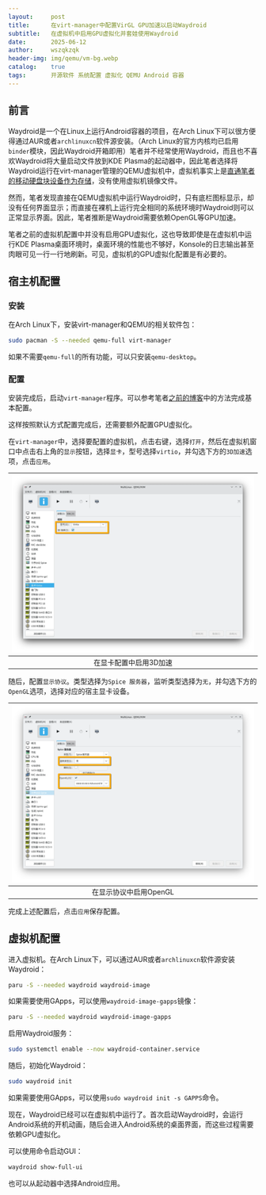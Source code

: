 ```yaml
---
layout:     post
title:      在virt-manager中配置VirGL GPU加速以启动Waydroid
subtitle:   在虚拟机中启用GPU虚拟化并套娃使用Waydroid
date:       2025-06-12
author:     wszqkzqk
header-img: img/qemu/vm-bg.webp
catalog:    true
tags:       开源软件 系统配置 虚拟化 QEMU Android 容器
---
```


## 前言

Waydroid是一个在Linux上运行Android容器的项目，在Arch Linux下可以很方便得通过AUR或者`archlinuxcn`软件源安装。（Arch Linux的官方内核均已启用`binder`模块，因此Waydroid开箱即用）笔者并不经常使用Waydroid，而且也不喜欢Waydroid将大量启动文件放到KDE Plasma的起动器中，因此笔者选择将Waydroid运行在virt-manager管理的QEMU虚拟机中，虚拟机事实上是[直通笔者的移动硬盘块设备作为存储](https://wszqkzqk.github.io/2023/05/06/%E5%B0%86%E6%9C%AC%E5%9C%B0%E5%AE%89%E8%A3%85%E7%9A%84%E6%93%8D%E4%BD%9C%E7%B3%BB%E7%BB%9F%E4%BD%9C%E4%B8%BA%E8%99%9A%E6%8B%9F%E6%9C%BA%E5%90%AF%E5%8A%A8/)，没有使用虚拟机镜像文件。

然而，笔者发现直接在QEMU虚拟机中运行Waydroid时，只有底栏图标显示，却没有任何界面显示；而直接在裸机上运行完全相同的系统环境时Waydroid则可以正常显示界面。因此，笔者推断是Waydroid需要依赖OpenGL等GPU加速。

笔者之前的虚拟机配置中并没有启用GPU虚拟化，这也导致即使是在虚拟机中运行KDE Plasma桌面环境时，桌面环境的性能也不够好，Konsole的日志输出甚至肉眼可见一行一行地刷新。可见，虚拟机的GPU虚拟化配置是有必要的。

## 宿主机配置

### 安装

在Arch Linux下，安装virt-manager和QEMU的相关软件包：

```bash
sudo pacman -S --needed qemu-full virt-manager
```

如果不需要`qemu-full`的所有功能，可以只安装`qemu-desktop`。

### 配置

安装完成后，启动`virt-manager`程序。可以参考笔者[之前的博客](https://wszqkzqk.github.io/2023/05/06/%E5%B0%86%E6%9C%AC%E5%9C%B0%E5%AE%89%E8%A3%85%E7%9A%84%E6%93%8D%E4%BD%9C%E7%B3%BB%E7%BB%9F%E4%BD%9C%E4%B8%BA%E8%99%9A%E6%8B%9F%E6%9C%BA%E5%90%AF%E5%8A%A8/)中的方法完成基本配置。

这样按照默认方式配置完成后，还需要额外配置GPU虚拟化。

在`virt-manager`中，选择要配置的虚拟机，点击右键，选择`打开`，然后在虚拟机窗口中点击右上角的`显示`按钮，选择`显卡`，型号选择`virtio`，并勾选下方的`3D加速`选项，点击`应用`。

|[![#~/img/qemu/gpu-3d-virtio.webp](/img/qemu/gpu-3d-virtio.webp)](/img/qemu/gpu-3d-virtio.webp)|
|:----:|
|在显卡配置中启用3D加速|

随后，配置`显示协议`。类型选择为`Spice 服务器`，监听类型选择为`无`，并勾选下方的`OpenGL`选项，选择对应的宿主显卡设备。

|[![#~/img/qemu/spice-opengl.webp](/img/qemu/spice-opengl.webp)](/img/qemu/spice-opengl.webp)|
|:----:|
|在显示协议中启用OpenGL|

完成上述配置后，点击`应用`保存配置。

## 虚拟机配置

进入虚拟机。在Arch Linux下，可以通过AUR或者`archlinuxcn`软件源安装Waydroid：

```bash
paru -S --needed waydroid waydroid-image
```

如果需要使用GApps，可以使用`waydroid-image-gapps`镜像：

```bash
paru -S --needed waydroid waydroid-image-gapps
```

启用Waydroid服务：

```bash
sudo systemctl enable --now waydroid-container.service
```

随后，初始化Waydroid：

```bash
sudo waydroid init
```

如果需要使用GApps，可以使用`sudo waydroid init -s GAPPS`命令。

现在，Waydroid已经可以在虚拟机中运行了。首次启动Waydroid时，会运行Android系统的开机动画，随后会进入Android系统的桌面界面，而这些过程需要依赖GPU虚拟化。

可以使用命令启动GUI：

```bash
waydroid show-full-ui
```

也可以从起动器中选择Android应用。

